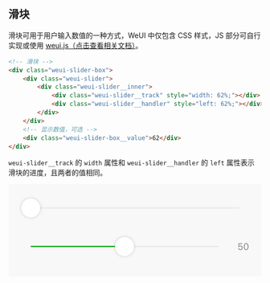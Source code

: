 ## 滑块

滑块可用于用户输入数值的一种方式，WeUI 中仅包含 CSS 样式，JS 部分可自行实现或使用 [weui.js（点击查看相关文档）](https://github.com/weui/weui.js/blob/master/docs/component/slider.md)。

```html
<!-- 滑块 -->
<div class="weui-slider-box">
    <div class="weui-slider">
        <div class="weui-slider__inner">
            <div class="weui-slider__track" style="width: 62%;"></div>
            <div class="weui-slider__handler" style="left: 62%;"></div>
        </div>
    </div>
    <!-- 显示数值，可选 -->
    <div class="weui-slider-box__value">62</div>
</div>
```

`weui-slider__track` 的 `width` 属性和 `weui-slider__handler` 的 `left` 属性表示滑块的进度，且两者的值相同。

![](../images/slider-1.jpg)